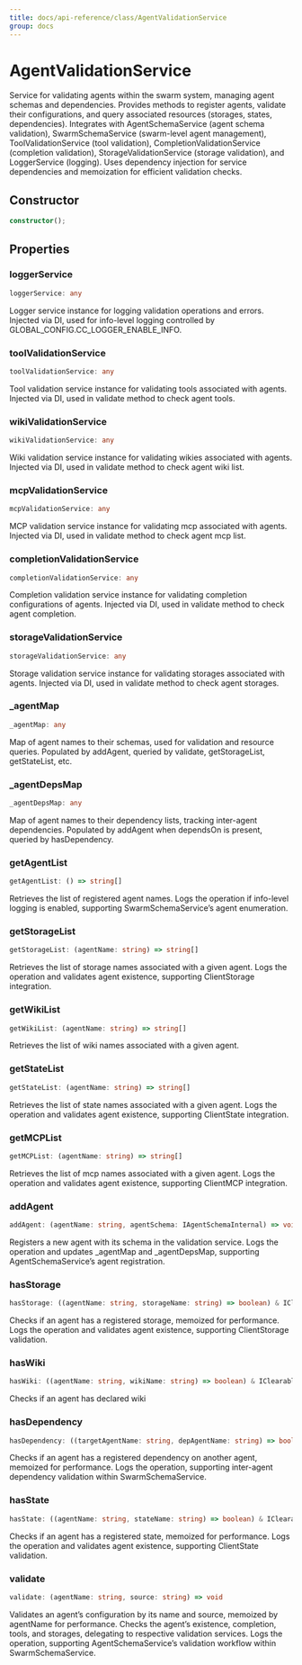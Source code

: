 ```yaml
---
title: docs/api-reference/class/AgentValidationService
group: docs
---
```


# AgentValidationService

Service for validating agents within the swarm system, managing agent schemas and dependencies.
Provides methods to register agents, validate their configurations, and query associated resources (storages, states, dependencies).
Integrates with AgentSchemaService (agent schema validation), SwarmSchemaService (swarm-level agent management),
ToolValidationService (tool validation), CompletionValidationService (completion validation),
StorageValidationService (storage validation), and LoggerService (logging).
Uses dependency injection for service dependencies and memoization for efficient validation checks.

## Constructor

```ts
constructor();
```

## Properties

### loggerService

```ts
loggerService: any
```

Logger service instance for logging validation operations and errors.
Injected via DI, used for info-level logging controlled by GLOBAL_CONFIG.CC_LOGGER_ENABLE_INFO.

### toolValidationService

```ts
toolValidationService: any
```

Tool validation service instance for validating tools associated with agents.
Injected via DI, used in validate method to check agent tools.

### wikiValidationService

```ts
wikiValidationService: any
```

Wiki validation service instance for validating wikies associated with agents.
Injected via DI, used in validate method to check agent wiki list.

### mcpValidationService

```ts
mcpValidationService: any
```

MCP validation service instance for validating mcp associated with agents.
Injected via DI, used in validate method to check agent mcp list.

### completionValidationService

```ts
completionValidationService: any
```

Completion validation service instance for validating completion configurations of agents.
Injected via DI, used in validate method to check agent completion.

### storageValidationService

```ts
storageValidationService: any
```

Storage validation service instance for validating storages associated with agents.
Injected via DI, used in validate method to check agent storages.

### _agentMap

```ts
_agentMap: any
```

Map of agent names to their schemas, used for validation and resource queries.
Populated by addAgent, queried by validate, getStorageList, getStateList, etc.

### _agentDepsMap

```ts
_agentDepsMap: any
```

Map of agent names to their dependency lists, tracking inter-agent dependencies.
Populated by addAgent when dependsOn is present, queried by hasDependency.

### getAgentList

```ts
getAgentList: () => string[]
```

Retrieves the list of registered agent names.
Logs the operation if info-level logging is enabled, supporting SwarmSchemaService’s agent enumeration.

### getStorageList

```ts
getStorageList: (agentName: string) => string[]
```

Retrieves the list of storage names associated with a given agent.
Logs the operation and validates agent existence, supporting ClientStorage integration.

### getWikiList

```ts
getWikiList: (agentName: string) => string[]
```

Retrieves the list of wiki names associated with a given agent.

### getStateList

```ts
getStateList: (agentName: string) => string[]
```

Retrieves the list of state names associated with a given agent.
Logs the operation and validates agent existence, supporting ClientState integration.

### getMCPList

```ts
getMCPList: (agentName: string) => string[]
```

Retrieves the list of mcp names associated with a given agent.
Logs the operation and validates agent existence, supporting ClientMCP integration.

### addAgent

```ts
addAgent: (agentName: string, agentSchema: IAgentSchemaInternal) => void
```

Registers a new agent with its schema in the validation service.
Logs the operation and updates _agentMap and _agentDepsMap, supporting AgentSchemaService’s agent registration.

### hasStorage

```ts
hasStorage: ((agentName: string, storageName: string) => boolean) & IClearableMemoize<string> & IControlMemoize<string, boolean>
```

Checks if an agent has a registered storage, memoized for performance.
Logs the operation and validates agent existence, supporting ClientStorage validation.

### hasWiki

```ts
hasWiki: ((agentName: string, wikiName: string) => boolean) & IClearableMemoize<string> & IControlMemoize<string, boolean>
```

Checks if an agent has declared wiki

### hasDependency

```ts
hasDependency: ((targetAgentName: string, depAgentName: string) => boolean) & IClearableMemoize<string> & IControlMemoize<string, boolean>
```

Checks if an agent has a registered dependency on another agent, memoized for performance.
Logs the operation, supporting inter-agent dependency validation within SwarmSchemaService.

### hasState

```ts
hasState: ((agentName: string, stateName: string) => boolean) & IClearableMemoize<string> & IControlMemoize<string, boolean>
```

Checks if an agent has a registered state, memoized for performance.
Logs the operation and validates agent existence, supporting ClientState validation.

### validate

```ts
validate: (agentName: string, source: string) => void
```

Validates an agent’s configuration by its name and source, memoized by agentName for performance.
Checks the agent’s existence, completion, tools, and storages, delegating to respective validation services.
Logs the operation, supporting AgentSchemaService’s validation workflow within SwarmSchemaService.

